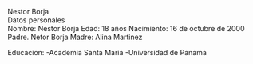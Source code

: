 Nestor  Borja
<br>Datos personales<br>
Nombre: Nestor Borja
Edad: 18 años
Nacimiento: 16 de octubre de 2000
Padre. Netor Borja
Madre: Alina Martinez

Educacion: 
-Academia Santa Maria
-Universidad de Panama
